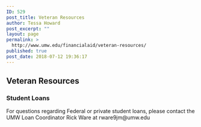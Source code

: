 ```yaml
---
ID: 529
post_title: Veteran Resources
author: Tessa Howard
post_excerpt: ""
layout: page
permalink: >
  http://www.umw.edu/financialaid/veteran-resources/
published: true
post_date: 2018-07-12 19:36:17
---
```

<h2>Veteran Resources</h2>
<h3>Student Loans</h3>
For questions regarding Federal or private student loans, please contact the UMW Loan Coordinator Rick Ware at rware9jm@umw.edu

&nbsp;